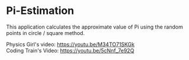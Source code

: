 # Pi-Estimation
This application calculates the approximate value of Pi using the random points in circle / square method.

Physics Girl's video: https://youtu.be/M34TO71SKGk  
Coding Train's Video: https://youtu.be/5cNnf_7e92Q

